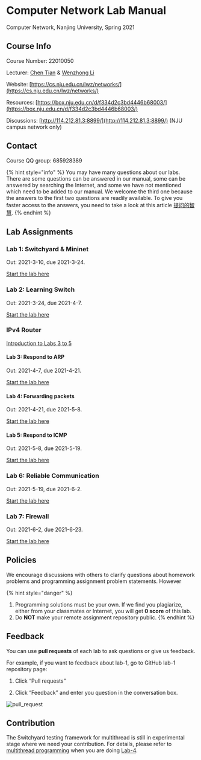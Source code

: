 # Computer Network Lab Manual

Computer Network, Nanjing University, Spring 2021

## Course Info

Course Number: 22010050

Lecturer: [Chen Tian](https://cs.nju.edu.cn/tianchen/) & [Wenzhong Li](https://cs.nju.edu.cn/lwz/)

Website: [https://cs.nju.edu.cn/lwz/networks/](https://cs.nju.edu.cn/lwz/networks/)

Resources: [https://box.nju.edu.cn/d/f334d2c3bd4446b68003/](https://box.nju.edu.cn/d/f334d2c3bd4446b68003/)

Discussions: [http://114.212.81.3:8899/](http://114.212.81.3:8899/) \(NJU campus network only\)

## Contact

Course QQ group: 685928389

{% hint style="info" %}
You may have many questions about our labs. There are some questions can be answered in our manual, some can be answered by searching the Internet, and some we have not mentioned which need to be added to our manual. We welcome the third one because the answers to the first two questions are readily available. To give you faster access to the answers, you need to take a look at this article [提问的智慧](https://github.com/ryanhanwu/How-To-Ask-Questions-The-Smart-Way/blob/master/README-zh_CN.md).
{% endhint %}

## Lab Assignments

### Lab 1: Switchyard & Mininet

Out: 2021-3-10, due 2021-3-24.

[Start the lab here](lab-1/)

### Lab 2: Learning Switch

Out: 2021-3-24, due 2021-4-7.

[Start the lab here](lab-2/)

### IPv4 Router

[Introduction to Labs 3 to 5](ipv4-router/)

#### Lab 3: Respond to ARP

Out: 2021-4-7, due 2021-4-21.

[Start the lab here](ipv4-router/lab-3/)

#### Lab 4: Forwarding packets

Out: 2021-4-21, due 2021-5-8.

[Start the lab here](ipv4-router/lab-4/)

#### Lab 5: Respond to ICMP

Out: 2021-5-8, due 2021-5-19.

[Start the lab here](ipv4-router/lab-5/)

### Lab 6: Reliable Communication

Out: 2021-5-19, due 2021-6-2.

[Start the lab here](lab-6/)

### Lab 7: Firewall

Out: 2021-6-2, due 2021-6-23.

[Start the lab here](lab-7/)

## Policies

We encourage discussions with others to clarify questions about homework problems and programming assignment problem statements. However

{% hint style="danger" %}
1. Programming solutions must be your own. If we find you plagiarize, either from your classmates or Internet, you will get **0 score** of this lab.
2. Do **NOT** make your remote assignment repository public.
{% endhint %}

## Feedback

You can use **pull requests** of each lab to ask questions or give us feedback.

For example, if you want to feedback about lab-1, go to GitHub lab-1 repository page:

1. Click “Pull requests”

2. Click “Feedback” and enter you question in the conversation box.

![pull\_request](.gitbook/assets/pull_request.png)

## Contribution

The Switchyard testing framework for multithread is still in experimental stage where we need your contribution. For details, please refer to [multithread programming](appendix/multithread-programming.md) when you are doing [Lab-4](ipv4-router/lab-4/).

